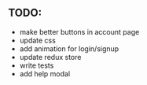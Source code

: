 ## TODO:
- make better buttons in account page
- update css
- add animation for login/signup
- update redux store
- write tests
- add help modal

